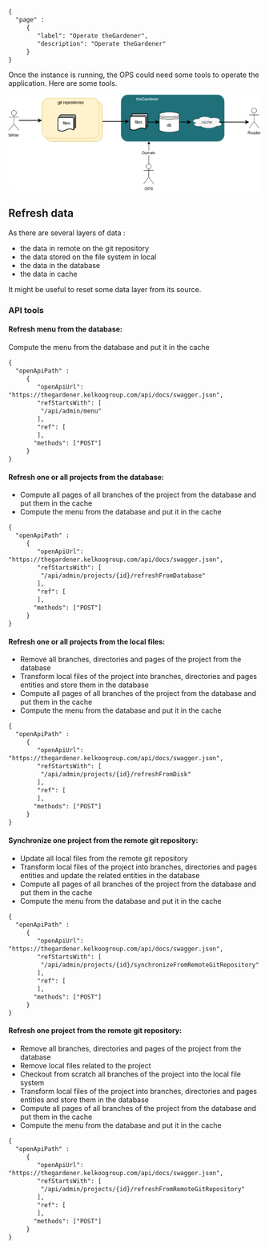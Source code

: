 ```thegardener
{
  "page" :
     {
        "label": "Operate theGardener",
        "description": "Operate theGardener"
     }
}
```

Once the instance is running, the OPS could need some tools to operate the application. Here are some tools. 

![Roles](../assets/images/theGardener_role_ops_operate.png)

## Refresh data  

As there are several layers of data :
- the data in remote on the git repository
- the data stored on the file system in local
- the data in the database
- the data in cache

It might be useful to reset some data layer from its source. 

### API tools

#### Refresh menu from the database:

Compute the menu from the database and put it in the cache

```thegardener
{
  "openApiPath" : 
     {
        "openApiUrl": "https://thegardener.kelkoogroup.com/api/docs/swagger.json",
        "refStartsWith": [
         "/api/admin/menu"
        ],
        "ref": [
        ],
       "methods": ["POST"]
     }
}
```   

   
#### Refresh one or all projects from the database:

- Compute all pages of all branches of the project from the database and put them in the cache 
- Compute the menu from the database and put it in the cache   


```thegardener
{
  "openApiPath" : 
     {
        "openApiUrl": "https://thegardener.kelkoogroup.com/api/docs/swagger.json",
        "refStartsWith": [
         "/api/admin/projects/{id}/refreshFromDatabase"
        ],
        "ref": [
        ],
       "methods": ["POST"]
     }
}
```   
 

#### Refresh one or all projects from the local files:

- Remove all branches, directories and pages of the project from the database
- Transform local files of the project into branches, directories and pages entities and store them in the database  
- Compute all pages of all branches of the project from the database and put them in the cache  
- Compute the menu from the database and put it in the cache   

```thegardener
{
  "openApiPath" : 
     {
        "openApiUrl": "https://thegardener.kelkoogroup.com/api/docs/swagger.json",
        "refStartsWith": [
         "/api/admin/projects/{id}/refreshFromDisk"
        ],
        "ref": [
        ],
       "methods": ["POST"]
     }
}
```   


#### Synchronize one project from the remote git repository:

- Update all local files from the remote git repository
- Transform local files of the project into branches, directories and pages entities and update the related entities in the database  
- Compute all pages of all branches of the project from the database and put them in the cache  
- Compute the menu from the database and put it in the cache   

```thegardener
{
  "openApiPath" : 
     {
        "openApiUrl": "https://thegardener.kelkoogroup.com/api/docs/swagger.json",
        "refStartsWith": [
         "/api/admin/projects/{id}/synchronizeFromRemoteGitRepository"
        ],
        "ref": [
        ],
       "methods": ["POST"]
     }
}
``` 

#### Refresh one project from the remote git repository:

- Remove all branches, directories and pages of the project from the database
- Remove local files related to the project
- Checkout from scratch all branches of the project into the local file system
- Transform local files of the project into branches, directories and pages entities and store them in the database  
- Compute all pages of all branches of the project from the database and put them in the cache  
- Compute the menu from the database and put it in the cache   
 
```thegardener
{
  "openApiPath" : 
     {
        "openApiUrl": "https://thegardener.kelkoogroup.com/api/docs/swagger.json",
        "refStartsWith": [
         "/api/admin/projects/{id}/refreshFromRemoteGitRepository"
        ],
        "ref": [
        ],
       "methods": ["POST"]
     }
}
``` 
 
 